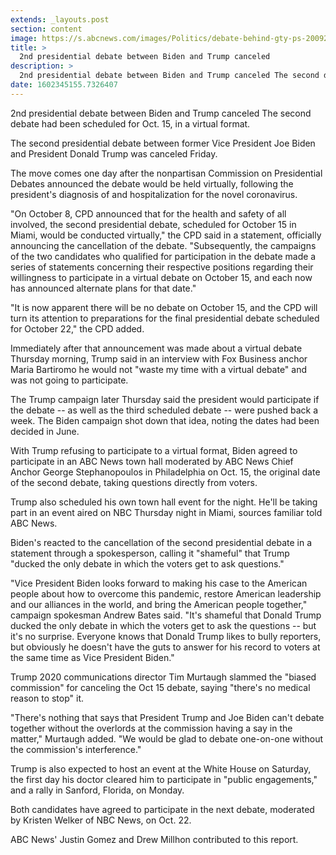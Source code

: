 ```yaml
--- 
extends: _layouts.post 
section: content 
image: https://s.abcnews.com/images/Politics/debate-behind-gty-ps-200929_1601428591456_hpMain_16x9_992.jpg 
title: > 
  2nd presidential debate between Biden and Trump canceled 
description: > 
  2nd presidential debate between Biden and Trump canceled The second debate had been scheduled for Oct. 15, in a virtual format.The second presidential debate between former Vice President Joe Biden and President Donald Trump was canceled Friday."It is now apparent there will be no debate on October 15, and the CPD will turn its attention to preparations for the final presidential debate scheduled for October 22," the CPD added.The Trump campaign later Thursday said the president would participate if the debate -- as well as the third scheduled debate -- were pushed back a week.Biden's reacted to the cancellation of the second presidential debate in a statement through a spokesperson, calling it "shameful" that Trump "ducked the only debate in which the voters get to ask questions." 
date: 1602345155.7326407 
--- 
```

2nd presidential debate between Biden and Trump canceled The second debate had been scheduled for Oct. 15, in a virtual format.

The second presidential debate between former Vice President Joe Biden and President Donald Trump was canceled Friday.

The move comes one day after the nonpartisan Commission on Presidential Debates announced the debate would be held virtually, following the president's diagnosis of and hospitalization for the novel coronavirus.

"On October 8, CPD announced that for the health and safety of all involved, the second presidential debate, scheduled for October 15 in Miami, would be conducted virtually," the CPD said in a statement, officially announcing the cancellation of the debate. "Subsequently, the campaigns of the two candidates who qualified for participation in the debate made a series of statements concerning their respective positions regarding their willingness to participate in a virtual debate on October 15, and each now has announced alternate plans for that date."

"It is now apparent there will be no debate on October 15, and the CPD will turn its attention to preparations for the final presidential debate scheduled for October 22," the CPD added.

Immediately after that announcement was made about a virtual debate Thursday morning, Trump said in an interview with Fox Business anchor Maria Bartiromo he would not "waste my time with a virtual debate" and was not going to participate.

The Trump campaign later Thursday said the president would participate if the debate -- as well as the third scheduled debate -- were pushed back a week. The Biden campaign shot down that idea, noting the dates had been decided in June.

With Trump refusing to participate to a virtual format, Biden agreed to participate in an ABC News town hall moderated by ABC News Chief Anchor George Stephanopoulos in Philadelphia on Oct. 15, the original date of the second debate, taking questions directly from voters.

Trump also scheduled his own town hall event for the night. He'll be taking part in an event aired on NBC Thursday night in Miami, sources familiar told ABC News.

Biden's reacted to the cancellation of the second presidential debate in a statement through a spokesperson, calling it "shameful" that Trump "ducked the only debate in which the voters get to ask questions."

"Vice President Biden looks forward to making his case to the American people about how to overcome this pandemic, restore American leadership and our alliances in the world, and bring the American people together," campaign spokesman Andrew Bates said. "It's shameful that Donald Trump ducked the only debate in which the voters get to ask the questions -- but it's no surprise. Everyone knows that Donald Trump likes to bully reporters, but obviously he doesn't have the guts to answer for his record to voters at the same time as Vice President Biden."

Trump 2020 communications director Tim Murtaugh slammed the "biased commission" for canceling the Oct 15 debate, saying "there's no medical reason to stop" it.

"There's nothing that says that President Trump and Joe Biden can't debate together without the overlords at the commission having a say in the matter," Murtaugh added. "We would be glad to debate one-on-one without the commission's interference."

Trump is also expected to host an event at the White House on Saturday, the first day his doctor cleared him to participate in "public engagements," and a rally in Sanford, Florida, on Monday.

Both candidates have agreed to participate in the next debate, moderated by Kristen Welker of NBC News, on Oct. 22.

ABC News' Justin Gomez and Drew Millhon contributed to this report.